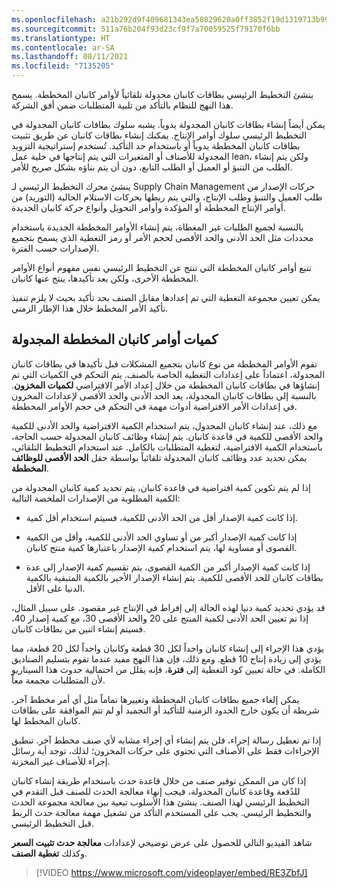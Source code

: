 ```yaml
---
ms.openlocfilehash: a21b292d9f409681343ea50829620a0ff3852f19d1319713b997a2461f9d1d9e
ms.sourcegitcommit: 511a76b204f93d23cf9f7a70059525f79170f6bb
ms.translationtype: HT
ms.contentlocale: ar-SA
ms.lasthandoff: 08/11/2021
ms.locfileid: "7135205"
---
```

ينشئ التخطيط الرئيسي بطاقات كانبان مجدولة تلقائياً لأوامر كانبان المخططة. يسمح هذا النهج للنظام بالتأكد من تلبية المتطلبات ضمن أفق الشركة.

يمكن أيضاً إنشاء بطاقات كانبان المجدولة يدوياً. يشبه سلوك بطاقات كانبان المجدولة في التخطيط الرئيسي سلوك أوامر الإنتاج.
يمكنك إنشاء بطاقات كانبان عن طريق تثبيت بطاقات كانبان المخططة يدوياً أو باستخدام حد التأكيد. تُستخدم إستراتيجية التزويد المجدولة للأصناف أو المتغيرات التي يتم إنتاجها في خلية عمل lean، ولكن يتم إنشاء الطلب من التنبؤ أو العميل أو الطلب التابع، دون أن يتم بناؤه بشكل صريح للأمر.

ينشئ محرك التخطيط الرئيسي لـ Supply Chain Management حركات الإصدار من طلب العميل والتنبؤ وطلب الإنتاج، والتي يتم ربطها بحركات الاستلام الحالية (التوريد) من أوامر الإنتاج المخططة أو المؤكدة وأوامر التحويل وأنواع حركة كانبان الجديدة.

بالنسبة لجميع الطلبات غير المغطاة، يتم إنشاء الأوامر المخططة الجديدة باستخدام محددات مثل الحد الأدنى والحد الأقصى لحجم الأمر أو رمز التغطية الذي يسمح بتجميع الإصدارات حسب الفترة.

تتبع أوامر كانبان المخططة التي تنتج عن التخطيط الرئيسي نفس مفهوم أنواع الأوامر المخططة الأخرى، ولكن بعد تأكيدها، ينتج عنها كانبان.

يمكن تعيين مجموعة التغطية التي تم إعدادها مقابل الصنف بحد تأكيد بحيث لا يلزم تنفيذ تأكيد الأمر المخطط خلال هذا الإطار الزمني.


## <a name="scheduled-kanban-planned-order-quantities"></a>كميات أوامر كانبان المخططة المجدولة

تقوم الأوامر المخططة من نوع كانبان بتجميع المشكلات قبل تأكيدها في بطاقات كانبان المجدولة، اعتماداً على إعدادات التغطية الخاصة بالصنف. يتم التحكم في الكميات التي تم إنشاؤها في بطاقات كانبان المخططة من خلال إعداد الأمر الافتراضي **لكميات المخزون**. بالنسبة إلى بطاقات كانبان المجدولة، يعد الحد الأدنى والحد الأقصى لإعدادات المخزون في إعدادات الأمر الافتراضية أدوات مهمة في التحكم في حجم الأوامر المخططة.

مع ذلك، عند إنشاء كانبان المجدول، يتم استخدام الكمية الافتراضية والحد الأدنى للكمية والحد الأقصى للكمية في قاعدة كانبان. يتم إنشاء وظائف كانبان المجدولة حسب الحاجة، باستخدام الكمية الافتراضية، لتغطية المتطلبات بالكامل. عند استخدام التخطيط التلقائي، يمكن تحديد عدد وظائف كانبان المجدولة تلقائياً بواسطة حقل **الحد الأقصى للوظائف المخططة**.

إذا لم يتم تكوين كمية افتراضية في قاعدة كانبان، يتم تحديد كمية كانبان المجدولة من الكمية المطلوبة من الإصدارات الملخصة التالية:

-   إذا كانت كمية الإصدار أقل من الحد الأدنى للكمية، فسيتم استخدام أقل كمية.

-   إذا كانت كمية الإصدار أكبر من أو تساوي الحد الأدنى للكمية، وأقل من الكمية القصوى أو مساوية لها، يتم استخدام كمية الإصدار باعتبارها كمية منتج كانبان.

-   إذا كانت كمية الإصدار أكبر من الكمية القصوى، يتم تقسيم كمية الإصدار إلى عدة بطاقات كانبان للحد الأقصى للكمية. يتم إنشاء الإصدار الأخير بالكمية المتبقية بالكمية الدنيا على الأقل.

قد يؤدي تحديد كمية دنيا لهذه الحالة إلى إفراط في الإنتاج غير مقصود. على سبيل المثال، إذا تم تعيين الحد الأدنى لكمية المنتج على 20 والحد الأقصى 30، مع كمية إصدار 40، فسيتم إنشاء اثنين من بطاقات كانبان.

يؤدي هذا الإجراء إلى إنشاء كانبان واحداً لكل 30 قطعة وكانبان واحداً لكل 20 قطعة، مما يؤدي إلى زيادة إنتاج 10 قطع. ومع ذلك، فإن هذا النهج مفيد عندما تقوم بتسليم الصناديق الكاملة. في حالة تعيين كود التغطية إلى **فترة**، فإنه يقلل من احتمالية حدوث هذا السيناريو لأن المتطلبات مجمعة معاً.

يمكن إلغاء جميع بطاقات كانبان المخططة وتغييرها تماماً مثل أي أمر مخطط آخر، شريطة أن يكون خارج الحدود الزمنية للتأكيد أو التجميد أو لم تتم الموافقة على بطاقات كانبان المخطط لها.

إذا تم تعطيل رسالة إجراء، فلن يتم إنشاء أي إجراء مشابه لأي صنف مخطط آخر. تنطبق الإجراءات فقط على الأصناف التي تحتوي على حركات المخزون؛ لذلك، توجد أية رسائل إجراء للأصناف غير المخزنة.

إذا كان من الممكن توفير صنف من خلال قاعدة حدث باستخدام طريقة إنشاء كانبان للدُفعة وقاعدة كانبان المجدولة، فيجب إنهاء معالجة الحدث للصنف قبل التقدم في التخطيط الرئيسي لهذا الصنف. ينشئ هذا الأسلوب تبعية بين معالجة مجموعة الحدث والتخطيط الرئيسي. يجب على المستخدم التأكد من تشغيل مهمة معالجة حدث الربط قبل التخطيط الرئيسي.

شاهد الفيديو التالي للحصول على عرض توضيحي لإعدادات **معالجة حدث تثبيت السعر** وكذلك **تغطية الصنف**.


> [!VIDEO https://www.microsoft.com/videoplayer/embed/RE3ZbfJ]

